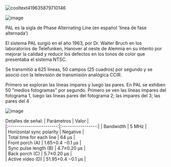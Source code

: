![cooltext419635879710146](https://user-images.githubusercontent.com/95386762/191142984-b31f123a-0eaa-4adc-8125-64ae467b5851.gif)

![image](https://user-images.githubusercontent.com/95386762/191141610-b407f3df-c6cf-4053-a852-12940870c532.png)

PAL es la sigla de Phase Alternating Line (en español ‘línea de fase alternada’)

El sistema PAL surgió en el año 1963, por Dr. Walter Bruch en los laboratorios de Telefunken, Hanover al oeste de Alemnia en su intento por mejorar la calidad y reducir los defectos en los tonos de color que presentaba el sistema NTSC.

Se transmitió a 625 líneas, 50 campos (25 cuadros) por segundo y se asoció con la televisión de transmisión analógica CCIR.

Primero se exploran las líneas impares y luego las pares. En PAL se exhiben 50 "medios fotogramas" por segundo. Primero se ven las líneas impares del fotograma 1, luego las líneas pares del fotograma 2; las impares del 3; las pares del 4

![image](https://user-images.githubusercontent.com/95386762/191141718-b0297466-d272-4b4c-ad63-92bec025a0d2.png)

Detalles de señal:
|         Parámetros        |       Valor       |   
|:------------------------:|:-----------------:|
| Bandwidth                | 5 MHz             |  
| Horizontal sync polarity | Negative          |  
| Total time for each line | 64 μs             |  
| Front porch (A)          | 1.65+0.4 −0.1 μs  |   
| Sync pulse length (B)    | 4.7±0.20 μs       |   
| Back porch (C)           | 5.7±0.20 μs       |  
| Active video (D)         | 51.95+0.4 −0.1 μs |   

